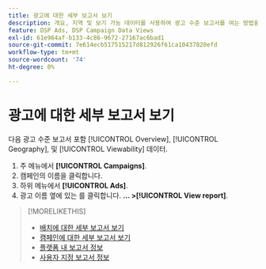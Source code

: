 ```yaml
---
title: 광고에 대한 세부 보고서 보기
description: 개요, 지역 및 보기 가능 데이터를 사용하여 광고 수준 보고서를 여는 방법을 알아봅니다.
feature: DSP Ads, DSP Campaign Data Views
exl-id: 61e964af-b133-4c86-9672-27167ac6bad1
source-git-commit: 7e614ecb517515217d812926f61ca10437820efd
workflow-type: tm+mt
source-wordcount: '74'
ht-degree: 0%

---
```


# 광고에 대한 세부 보고서 보기

다음 <!--legacy --> 광고 수준 보고서 포함 [!UICONTROL Overview], [!UICONTROL Geography], 및 [!UICONTROL Viewability] 데이터.

1. 주 메뉴에서 **[!UICONTROL Campaigns]**.
1. 캠페인의 이름을 클릭합니다.
1. 하위 메뉴에서 **[!UICONTROL Ads]**.
1. 광고 이름 옆에 있는 를 클릭합니다.  **... >[!UICONTROL View report]**.

>[!MORELIKETHIS]
>
>* [배치에 대한 세부 보고서 보기](/help/dsp/campaign-management/placements/placement-view-report.md)
>* [캠페인에 대한 세부 보고서 보기](/help/dsp/campaign-management/campaigns/campaign-view-report.md)
>* [플랫폼 내 보고서 정보](/help/dsp/campaign-management/reports/campaign-reports-about.md)
>* [사용자 지정 보고서 정보](/help/dsp/reports/report-about.md)

